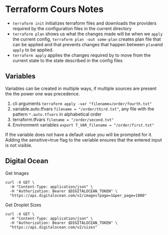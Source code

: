 # Terraform Cours Notes

* `terraform init` initializes terraform files and downloads the providers required by the configuration files in the current directory
* `terraform plan` shows us what the changes made will be when we `apply` the current config, `terraform plan -out some-plan` creates plan file that can be applied and that prevents changes that happen between `plan`and `apply` to be applied.
* `terraform apply` applies the changes required by to move from the current state to the state described in the config files


## Variables
Variables can be created in multiple ways, if multiple sources are present the the power one was precedence.
1. cli arguments `terraform apply -var "filename=/order/fourth.txt"`
2. variable.auto.tfvars `filename = "/order/third.txt"`, any file with the pattern `*.auto.tfvars` in alphabetical order
3. terraform.tfvars `filename = "/order/second.txt"`
4. Environment variables `export T_VAR_filename = "/order/first.txt"`

If the variable does not have a default value you will be prompted for it. Adding the sensitive=true flag to the variable ensures that the entered input is not visible.


## Digital Ocean
Get Images
````shell
curl -X GET \
  -H "Content-Type: application/json" \
  -H "Authorization: Bearer $DIGITALOCEAN_TOKEN" \
  "https://api.digitalocean.com/v2/images?page=1&per_page=1000"
````

Get Droplet Sizes
````shell
curl -X GET \
  -H "Content-Type: application/json" \
  -H "Authorization: Bearer $DIGITALOCEAN_TOKEN" \
  "https://api.digitalocean.com/v2/sizes" 
````